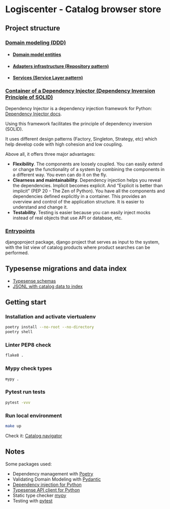 # Logiscenter - Catalog browser store

## Project structure

### [Domain modeling (DDD)](store_catalog/domain)
* #### [Domain model entities](store_catalog/domain)
* #### [Adapters infrastructure (Repository pattern)](store_catalog/adapters)
* #### [Services (Service Layer pattern)](store_catalog/service_layer)
### [Container of a Dependency Injector (Dependency Inversion Principle of SOLID)](store_catalog/container.py)
Dependency Injector is a dependency injection framework for Python: 
[Dependency Injector docs](https://python-dependency-injector.ets-labs.org/index.html).

Using this framework facilitates the principle of dependency inversion (SOLID).

It uses different design patterns (Factory, Singleton, Strategy, etc) which help develop 
code with high cohesion and low coupling.

Above all, it offers three major advantages:
* **Flexibility**. The components are loosely coupled. You can easily extend or change the functionality
of a system by combining the components in a different way. You even can do it on the fly.
* **Clearness and maintainability**. Dependency injection helps you reveal the dependencies.
Implicit becomes explicit. And “Explicit is better than implicit” (PEP 20 - The Zen of Python).
You have all the components and dependencies defined explicitly in a container.
This provides an overview and control of the application structure. It is easier to understand and change it.
* **Testability**. Testing is easier because you can easily inject mocks instead of real objects
that use API or database, etc.

### [Entrypoints](djangoproject/catalog/views.py)
djangoproject package, django project that serves as input to the system, with the list view of catalog products
where product searches can be performed.


## Typesense migrations and data index
* [Typesense schemas](store_catalog/typesense_migrations.py)
* [JSONL with catalog data to index](tests/catalog_files)

## Getting start
### Installation and activate viertualenv
```bash
poetry install --no-root --no-directory
poetry shell
```

### Linter PEP8 check
```bash
flake8 .
```

### Mypy check types
```bash
mypy .
```

### Pytest run tests
```bash
pytest -vvv
```

### Run local environment
```bash
make up
```

Check it: [Catalog navigator](http://localhost)


## Notes
Some packages used:
* Dependency management with [Poetry](https://python-poetry.org/docs/)
* Validating Domain Modeling with [Pydantic](https://docs.pydantic.dev/latest/)
* [Dependency injection for Python](https://python-dependency-injector.ets-labs.org/index.html)
* [Typesense API client for Python](https://github.com/typesense/typesense-python)
* Static type checker [mypy](https://mypy-lang.org/)
* Testing with [pytest](https://docs.pytest.org/en/stable/)
